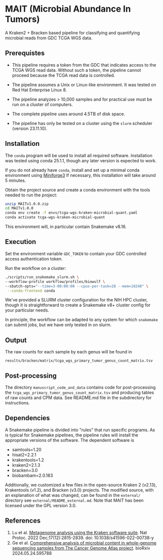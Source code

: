 # MAIT (Microbial Abundance In Tumors)

A Kraken2 + Bracken based pipeline for classifying and quantifying
microbial reads from GDC TCGA WGS data.


## Prerequistes

- This pipeline requires a token from the GDC that indicates access to the
  TCGA WGS read data.  Without such a token, the pipeline cannot proceed
  because the TCGA read data is controlled.

- The pipeline assumes a Unix or Linux-like environment.  It was tested
  on Red Hat Enterprise Linux 8.

- The pipeline analyzes > 10,000 samples and for practical use must be
  run on a cluster of computers.

- The complete pipeline uses around 4.5TB of disk space.

- The pipeline has only be tested on a cluster using the `slurm`
  scheduler (version 23.11.10).


## Installation

The `conda` program will be used to install all required software.  Installation
was tested using conda 25.1.1, though any later version is expected to work.

If you do not already have `conda`, install and set up a minimal conda environment using
[Miniforge3](https://github.com/conda-forge/miniforge#download)
If necessary, this installation will take around 5 minutes.

Obtain the project source and create a conda environment with the tools
needed to run the project:

```bash
unzip MAITv1.0.0.zip
cd MAITv1.0.0
conda env create -f envs/tcga-wgs-kraken-microbial-quant.yaml
conda activate tcga-wgs-kraken-microbial-quant
```

This environment will, in particular contain Snakemake v8.16.

## Execution

Set the environment variable `GDC_TOKEN` to contain your GDC controlled
access authentication token.

Run the workflow on a cluster:

```bash
./scripts/run_snakemake_slurm.sh \
--workflow-profile workflow/profiles/biowulf \
--sbatch-opts="--time=3-00:00:00 --cpus-per-task=28 --mem=10248" \
 --conda-frontend conda
```

We've provided a SLURM cluster configuration for the NIH HPC cluster,
though it is straightforward to create a Snakemake v8+ cluster config for
your particular needs.

In principle, the workflow can be adapted to any system for which
`snakemake` can submit jobs, but we have only tested in on slurm.

## Output

The raw counts for each sample by each genus will be found in

`results/bracken/matrix/tcga_wgs_primary_tumor_genus_count_matrix.tsv`

## Post-processing

The directory `manuscript_code_and_data` contains code for
post-processing the `tcga_wgs_primary_tumor_genus_count_matrix.tsv`
and producing tables of raw counts and CPM data.  See README.md file
in the subdirectory for instructions.

## Dependencies

A Snakemake pipeline is divided into "rules" that run specific programs.  As
is typical for Snakemake pipelines, the pipeline rules will install the
appropriate versions of the software.   The dependent software is

  - samtools=1.20
  - hisat2=2.2.1
  - krakentools=1.2
  - kraken2=2.1.3
  - bracken=3.0
  - biobambam=2.0.183

Additionally, we customized a few files in the open-source Kraken 2 (v2.13),
Krakentools (v1.2), and Bracken (v3.0) projects.   The modified source, with
an explanation of what was changed, can be found in the `external/` directory
see `external/README_external.md`.  Note that MAIT has been licensed under
the GPL version 3.0.

## References

1. Lu et al. [Metagenome analysis using the Kraken software suite](
   https://www.ncbi.nlm.nih.gov/pmc/articles/PMC9725748/).
   Nat Protoc. 2022 Dec;17(12):2815-2839. doi: 10.1038/s41596-022-00738-y
2. Ge et al. [Comprehensive analysis of microbial content in whole-genome
   sequencing samples from The Cancer Genome Atlas project](
   https://doi.org/10.1101/2024.05.24.595788). bioRxiv 2024.05.24.595788
